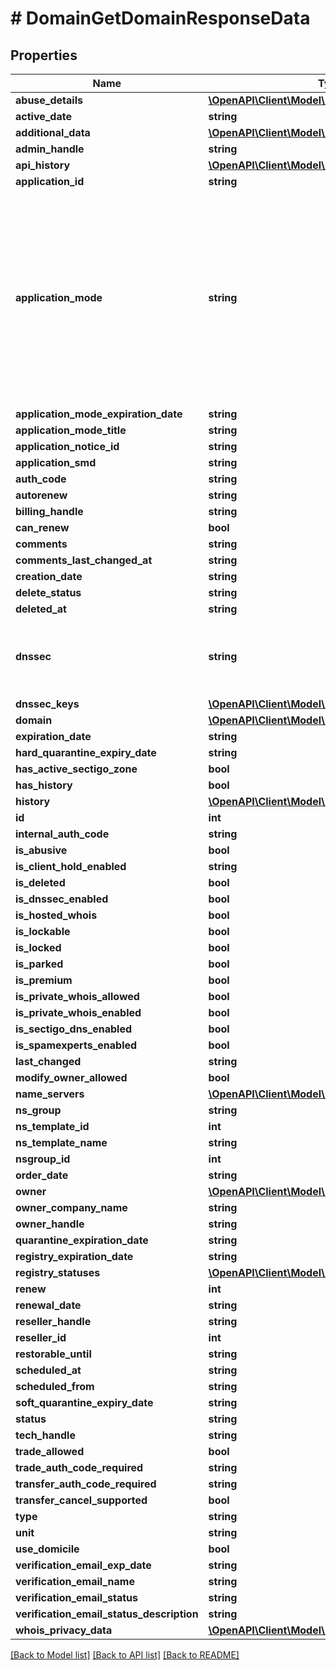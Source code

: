 # # DomainGetDomainResponseData

## Properties

Name | Type | Description | Notes
------------ | ------------- | ------------- | -------------
**abuse_details** | [**\OpenAPI\Client\Model\DomainAbuseDetails**](DomainAbuseDetails.md) |  | [optional]
**active_date** | **string** |  | [optional]
**additional_data** | [**\OpenAPI\Client\Model\DomainAdditionalData**](DomainAdditionalData.md) |  | [optional]
**admin_handle** | **string** |  | [optional]
**api_history** | [**\OpenAPI\Client\Model\DomainApiHistory[]**](DomainApiHistory.md) |  | [optional]
**application_id** | **string** |  | [optional]
**application_mode** | **string** | When new gTLD is started it gets through several phases before it becomes available for registration to everybody (General availability or GA). There are several phases before GA when it is still possible to apply for a domain, but with some restrictions. | [optional]
**application_mode_expiration_date** | **string** |  | [optional]
**application_mode_title** | **string** |  | [optional]
**application_notice_id** | **string** |  | [optional]
**application_smd** | **string** |  | [optional]
**auth_code** | **string** |  | [optional]
**autorenew** | **string** |  | [optional]
**billing_handle** | **string** |  | [optional]
**can_renew** | **bool** |  | [optional]
**comments** | **string** |  | [optional]
**comments_last_changed_at** | **string** |  | [optional]
**creation_date** | **string** |  | [optional]
**delete_status** | **string** |  | [optional]
**deleted_at** | **string** |  | [optional]
**dnssec** | **string** | Indicates, if DNSSEC is enabled. Possible values: signedDelegation, unsigned. | [optional]
**dnssec_keys** | [**\OpenAPI\Client\Model\DomainDnssecKey[]**](DomainDnssecKey.md) |  | [optional]
**domain** | [**\OpenAPI\Client\Model\DomainDomain**](DomainDomain.md) |  | [optional]
**expiration_date** | **string** |  | [optional]
**hard_quarantine_expiry_date** | **string** |  | [optional]
**has_active_sectigo_zone** | **bool** |  | [optional]
**has_history** | **bool** |  | [optional]
**history** | [**\OpenAPI\Client\Model\DomainHistory[]**](DomainHistory.md) |  | [optional]
**id** | **int** |  | [optional]
**internal_auth_code** | **string** |  | [optional]
**is_abusive** | **bool** |  | [optional]
**is_client_hold_enabled** | **string** |  | [optional]
**is_deleted** | **bool** |  | [optional]
**is_dnssec_enabled** | **bool** |  | [optional]
**is_hosted_whois** | **bool** |  | [optional]
**is_lockable** | **bool** |  | [optional]
**is_locked** | **bool** |  | [optional]
**is_parked** | **bool** |  | [optional]
**is_premium** | **bool** |  | [optional]
**is_private_whois_allowed** | **bool** |  | [optional]
**is_private_whois_enabled** | **bool** |  | [optional]
**is_sectigo_dns_enabled** | **bool** |  | [optional]
**is_spamexperts_enabled** | **bool** |  | [optional]
**last_changed** | **string** |  | [optional]
**modify_owner_allowed** | **bool** |  | [optional]
**name_servers** | [**\OpenAPI\Client\Model\DomainNameserver[]**](DomainNameserver.md) |  | [optional]
**ns_group** | **string** |  | [optional]
**ns_template_id** | **int** |  | [optional]
**ns_template_name** | **string** |  | [optional]
**nsgroup_id** | **int** |  | [optional]
**order_date** | **string** |  | [optional]
**owner** | [**\OpenAPI\Client\Model\DomainOwner**](DomainOwner.md) |  | [optional]
**owner_company_name** | **string** |  | [optional]
**owner_handle** | **string** |  | [optional]
**quarantine_expiration_date** | **string** |  | [optional]
**registry_expiration_date** | **string** |  | [optional]
**registry_statuses** | [**\OpenAPI\Client\Model\DomainRegistryStatuses**](DomainRegistryStatuses.md) |  | [optional]
**renew** | **int** |  | [optional]
**renewal_date** | **string** |  | [optional]
**reseller_handle** | **string** |  | [optional]
**reseller_id** | **int** |  | [optional]
**restorable_until** | **string** |  | [optional]
**scheduled_at** | **string** |  | [optional]
**scheduled_from** | **string** |  | [optional]
**soft_quarantine_expiry_date** | **string** |  | [optional]
**status** | **string** |  | [optional]
**tech_handle** | **string** |  | [optional]
**trade_allowed** | **bool** |  | [optional]
**trade_auth_code_required** | **string** |  | [optional]
**transfer_auth_code_required** | **string** |  | [optional]
**transfer_cancel_supported** | **bool** |  | [optional]
**type** | **string** |  | [optional]
**unit** | **string** |  | [optional]
**use_domicile** | **bool** |  | [optional]
**verification_email_exp_date** | **string** |  | [optional]
**verification_email_name** | **string** |  | [optional]
**verification_email_status** | **string** |  | [optional]
**verification_email_status_description** | **string** |  | [optional]
**whois_privacy_data** | [**\OpenAPI\Client\Model\DomainWhoisPrivacyData**](DomainWhoisPrivacyData.md) |  | [optional]

[[Back to Model list]](../../README.md#models) [[Back to API list]](../../README.md#endpoints) [[Back to README]](../../README.md)
